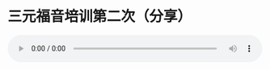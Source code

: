 # 三元福音培训第二次（分享）

<audio style="width: 100%;" preload="false" controls controlslist="nodownload"><source src="//cdn.wechat.edu.pl/audio/mp3/old/12204.mp3" type="audio/mpeg">Your browser does not support the audio element.</audio>


